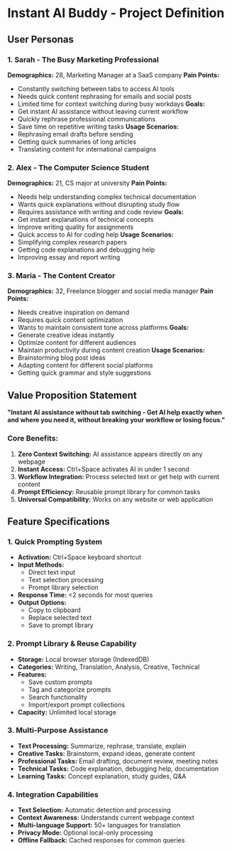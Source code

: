 # Instant AI Buddy - Project Definition

## User Personas

### 1. Sarah - The Busy Marketing Professional
**Demographics:** 28, Marketing Manager at a SaaS company
**Pain Points:** 
- Constantly switching between tabs to access AI tools
- Needs quick content rephrasing for emails and social posts
- Limited time for context switching during busy workdays
**Goals:** 
- Get instant AI assistance without leaving current workflow
- Quickly rephrase professional communications
- Save time on repetitive writing tasks
**Usage Scenarios:**
- Rephrasing email drafts before sending
- Getting quick summaries of long articles
- Translating content for international campaigns

### 2. Alex - The Computer Science Student
**Demographics:** 21, CS major at university
**Pain Points:**
- Needs help understanding complex technical documentation
- Wants quick explanations without disrupting study flow
- Requires assistance with writing and code review
**Goals:**
- Get instant explanations of technical concepts
- Improve writing quality for assignments
- Quick access to AI for coding help
**Usage Scenarios:**
- Simplifying complex research papers
- Getting code explanations and debugging help
- Improving essay and report writing

### 3. Maria - The Content Creator
**Demographics:** 32, Freelance blogger and social media manager
**Pain Points:**
- Needs creative inspiration on demand
- Requires quick content optimization
- Wants to maintain consistent tone across platforms
**Goals:**
- Generate creative ideas instantly
- Optimize content for different audiences
- Maintain productivity during content creation
**Usage Scenarios:**
- Brainstorming blog post ideas
- Adapting content for different social platforms
- Getting quick grammar and style suggestions

## Value Proposition Statement

**"Instant AI assistance without tab switching - Get AI help exactly when and where you need it, without breaking your workflow or losing focus."**

### Core Benefits:
1. **Zero Context Switching:** AI assistance appears directly on any webpage
2. **Instant Access:** Ctrl+Space activates AI in under 1 second
3. **Workflow Integration:** Process selected text or get help with current content
4. **Prompt Efficiency:** Reusable prompt library for common tasks
5. **Universal Compatibility:** Works on any website or web application

## Feature Specifications

### 1. Quick Prompting System
- **Activation:** Ctrl+Space keyboard shortcut
- **Input Methods:** 
  - Direct text input
  - Text selection processing
  - Prompt library selection
- **Response Time:** <2 seconds for most queries
- **Output Options:** 
  - Copy to clipboard
  - Replace selected text
  - Save to prompt library

### 2. Prompt Library & Reuse Capability
- **Storage:** Local browser storage (IndexedDB)
- **Categories:** Writing, Translation, Analysis, Creative, Technical
- **Features:**
  - Save custom prompts
  - Tag and categorize prompts
  - Search functionality
  - Import/export prompt collections
- **Capacity:** Unlimited local storage

### 3. Multi-Purpose Assistance
- **Text Processing:** Summarize, rephrase, translate, explain
- **Creative Tasks:** Brainstorm, expand ideas, generate content
- **Professional Tasks:** Email drafting, document review, meeting notes
- **Technical Tasks:** Code explanation, debugging help, documentation
- **Learning Tasks:** Concept explanation, study guides, Q&A

### 4. Integration Capabilities
- **Text Selection:** Automatic detection and processing
- **Context Awareness:** Understands current webpage context
- **Multi-language Support:** 50+ languages for translation
- **Privacy Mode:** Optional local-only processing
- **Offline Fallback:** Cached responses for common queries